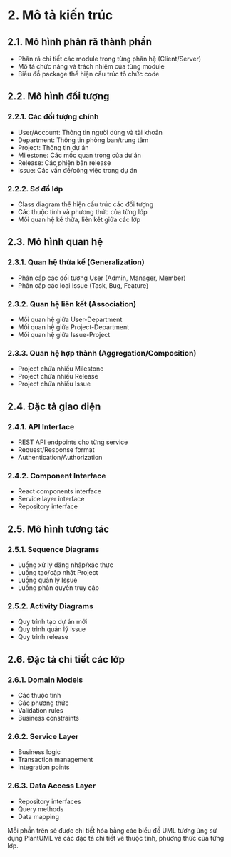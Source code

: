 # 2. Mô tả kiến trúc

## 2.1. Mô hình phân rã thành phần
- Phân rã chi tiết các module trong từng phân hệ (Client/Server)
- Mô tả chức năng và trách nhiệm của từng module
- Biểu đồ package thể hiện cấu trúc tổ chức code

## 2.2. Mô hình đối tượng
### 2.2.1. Các đối tượng chính
- User/Account: Thông tin người dùng và tài khoản
- Department: Thông tin phòng ban/trung tâm
- Project: Thông tin dự án
- Milestone: Các mốc quan trọng của dự án
- Release: Các phiên bản release
- Issue: Các vấn đề/công việc trong dự án

### 2.2.2. Sơ đồ lớp
- Class diagram thể hiện cấu trúc các đối tượng
- Các thuộc tính và phương thức của từng lớp
- Mối quan hệ kế thừa, liên kết giữa các lớp

## 2.3. Mô hình quan hệ
### 2.3.1. Quan hệ thừa kế (Generalization)
- Phân cấp các đối tượng User (Admin, Manager, Member)
- Phân cấp các loại Issue (Task, Bug, Feature)

### 2.3.2. Quan hệ liên kết (Association)
- Mối quan hệ giữa User-Department
- Mối quan hệ giữa Project-Department
- Mối quan hệ giữa Issue-Project

### 2.3.3. Quan hệ hợp thành (Aggregation/Composition)
- Project chứa nhiều Milestone
- Project chứa nhiều Release
- Project chứa nhiều Issue

## 2.4. Đặc tả giao diện
### 2.4.1. API Interface
- REST API endpoints cho từng service
- Request/Response format
- Authentication/Authorization

### 2.4.2. Component Interface  
- React components interface
- Service layer interface
- Repository interface

## 2.5. Mô hình tương tác
### 2.5.1. Sequence Diagrams
- Luồng xử lý đăng nhập/xác thực
- Luồng tạo/cập nhật Project
- Luồng quản lý Issue
- Luồng phân quyền truy cập

### 2.5.2. Activity Diagrams
- Quy trình tạo dự án mới
- Quy trình quản lý issue
- Quy trình release

## 2.6. Đặc tả chi tiết các lớp
### 2.6.1. Domain Models
- Các thuộc tính
- Các phương thức
- Validation rules
- Business constraints

### 2.6.2. Service Layer
- Business logic
- Transaction management
- Integration points

### 2.6.3. Data Access Layer
- Repository interfaces
- Query methods
- Data mapping

Mỗi phần trên sẽ được chi tiết hóa bằng các biểu đồ UML tương ứng sử dụng PlantUML và các đặc tả chi tiết về thuộc tính, phương thức của từng lớp. 